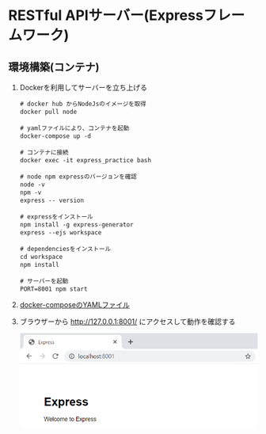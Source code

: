 # RESTful APIサーバー(Expressフレームワーク)

## 環境構築(コンテナ)

   1. Dockerを利用してサーバーを立ち上げる

      ```
      # docker hub からNodeJsのイメージを取得
      docker pull node

      # yamlファイルにより、コンテナを起動
      docker-compose up -d

      # コンテナに接続
      docker exec -it express_practice bash

      # node npm expressのバージョンを確認
      node -v  
      npm -v
      express -- version

      # expressをインストール
      npm install -g express-generator
      express --ejs workspace

      # dependenciesをインストール
      cd workspace
      npm install

      # サーバーを起動
      PORT=8001 npm start
      ```

   1. [docker-composeのYAMLファイル](https://github.com/kohougen/Language/tree/main/1_NodeJS/7_Practice/container/docker-compose.yml)

   1. ブラウザーから http://127.0.0.1:8001/ にアクセスして動作を確認する

      ![alt text](https://github.com/kohougen/Language/blob/main/1_NodeJS/Pictures/Express_Welcome.PNG)
   